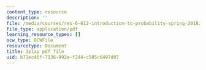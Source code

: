 ```yaml
---
content_type: resource
description: ''
file: /media/courses/res-6-012-introduction-to-probability-spring-2018/b71ec46f7136992ef244c585c6497d07_KSrPJe7y9oA.pdf
file_type: application/pdf
learning_resource_types: []
ocw_type: OCWFile
resourcetype: Document
title: 3play pdf file
uid: b71ec46f-7136-992e-f244-c585c6497d07
---
```

